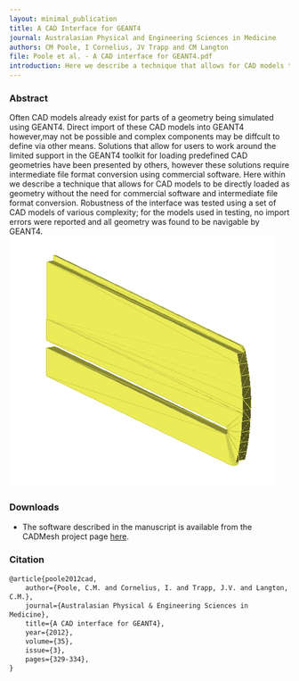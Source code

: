 ```yaml
--- 
layout: minimal_publication
title: A CAD Interface for GEANT4
journal: Australasian Physical and Engineering Sciences in Medicine 
authors: CM Poole, I Cornelius, JV Trapp and CM Langton
file: Poole et al. - A CAD interface for GEANT4.pdf
introduction: Here we describe a technique that allows for CAD models to be directly loaded as geometry without the need for commercial software and intermediate file format conversion.
---
```


### Abstract
Often CAD models already exist for parts of a geometry being simulated using GEANT4.
Direct import of these CAD models into GEANT4 however,may not be possible and complex components may be diffcult to define via other means.
Solutions that allow for users to work around the limited support in the GEANT4 toolkit for loading predefined CAD geometries have been presented by others, however these solutions require intermediate file format conversion using commercial software.
Here within we describe a technique that allows for CAD models to be directly loaded as geometry without the need for commercial software and intermediate file format conversion.
Robustness of the interface was tested using a set of CAD models of various complexity; for the models used in testing, no import errors were reported and all geometry was found to be navigable by GEANT4.
![](/static/images/geant4_leaf.png)

### Downloads
- The software described in the manuscript is available from the CADMesh project page [here](http://code.google.com/p/cadmesh/).

### Citation

    @article{poole2012cad,
        author={Poole, C.M. and Cornelius, I. and Trapp, J.V. and Langton, C.M.},
        journal={Australasian Physical & Engineering Sciences in Medicine},
        title={A CAD interface for GEANT4},
        year={2012},
        volume={35},
        issue={3},
        pages={329-334},
    }

